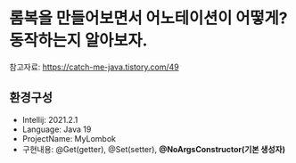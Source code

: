 # 롬복을 만들어보면서 어노테이션이 어떻게? 동작하는지 알아보자.

참고자료: <https://catch-me-java.tistory.com/49>

## 환경구성

- Intellij: 2021.2.1
- Language: Java 19
- ProjectName: MyLombok
- 구현내용: @Get(getter), @Set(setter), **@NoArgsConstructor(기본 생성자)**

